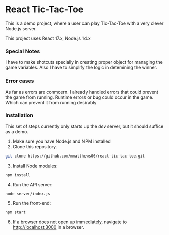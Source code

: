 # React Tic-Tac-Toe
This is a demo project, where a user can play Tic-Tac-Toe with a very clever Node.js server.

This project uses React 17.x, Node.js 14.x

### Special Notes
I have to make shotcuts specially in creating proper object for managing the game variables.
Also I have to simplify the logic in detemining the winner. 

### Error cases
As far as errors are conmcern. I already handled errors that could prevent the game from running.
Runtime errors or bug could occur in the game. Which can prevent it from running desirably

### Installation
This set of steps currently only starts up the *dev* server, but it should suffice as a demo.
1. Make sure you have Node.js and NPM installed
2. Clone this repository.
 ```bash
 git clone https://github.com/mmatthews06/react-tic-tac-toe.git
 ```
3. Install Node modules:
 ```bash
 npm install
 ```
 4. Run the API server:
  ```bash
  node server/index.js
  ```
 5. Run the front-end:
  ```bash
  npm start
  ```
 6. If a browser does not open up immediately, navigate to [http://localhost:3000](http://localhost:3000) in a browser.